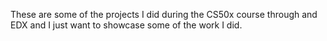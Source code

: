 These are some of the projects I did during the CS50x course through and EDX and I just want to showcase some of the work I did.

